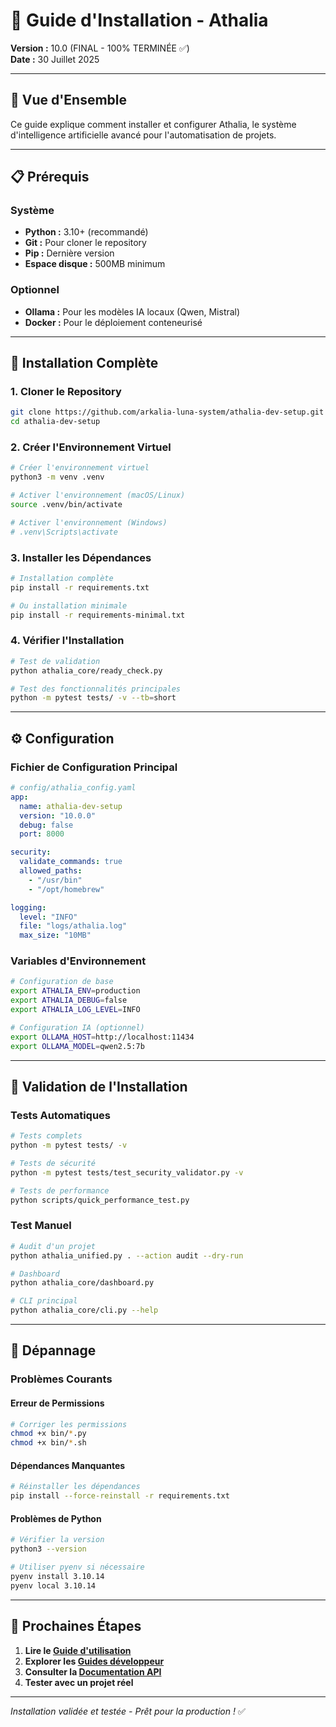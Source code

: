 # 🚀 Guide d'Installation - Athalia

**Version :** 10.0 (FINAL - 100% TERMINÉE ✅)  
**Date :** 30 Juillet 2025

---

## 🎯 **Vue d'Ensemble**

Ce guide explique comment installer et configurer Athalia, le système d'intelligence artificielle avancé pour l'automatisation de projets.

---

## 📋 **Prérequis**

### **Système**
- **Python :** 3.10+ (recommandé)
- **Git :** Pour cloner le repository
- **Pip :** Dernière version
- **Espace disque :** 500MB minimum

### **Optionnel**
- **Ollama :** Pour les modèles IA locaux (Qwen, Mistral)
- **Docker :** Pour le déploiement conteneurisé

---

## 🚀 **Installation Complète**

### **1. Cloner le Repository**
```bash
git clone https://github.com/arkalia-luna-system/athalia-dev-setup.git
cd athalia-dev-setup
```

### **2. Créer l'Environnement Virtuel**
```bash
# Créer l'environnement virtuel
python3 -m venv .venv

# Activer l'environnement (macOS/Linux)
source .venv/bin/activate

# Activer l'environnement (Windows)
# .venv\Scripts\activate
```

### **3. Installer les Dépendances**
```bash
# Installation complète
pip install -r requirements.txt

# Ou installation minimale
pip install -r requirements-minimal.txt
```

### **4. Vérifier l'Installation**
```bash
# Test de validation
python athalia_core/ready_check.py

# Test des fonctionnalités principales
python -m pytest tests/ -v --tb=short
```

---

## ⚙️ **Configuration**

### **Fichier de Configuration Principal**
```yaml
# config/athalia_config.yaml
app:
  name: athalia-dev-setup
  version: "10.0.0"
  debug: false
  port: 8000

security:
  validate_commands: true
  allowed_paths:
    - "/usr/bin"
    - "/opt/homebrew"

logging:
  level: "INFO"
  file: "logs/athalia.log"
  max_size: "10MB"
```

### **Variables d'Environnement**
```bash
# Configuration de base
export ATHALIA_ENV=production
export ATHALIA_DEBUG=false
export ATHALIA_LOG_LEVEL=INFO

# Configuration IA (optionnel)
export OLLAMA_HOST=http://localhost:11434
export OLLAMA_MODEL=qwen2.5:7b
```

---

## 🧪 **Validation de l'Installation**

### **Tests Automatiques**
```bash
# Tests complets
python -m pytest tests/ -v

# Tests de sécurité
python -m pytest tests/test_security_validator.py -v

# Tests de performance
python scripts/quick_performance_test.py
```

### **Test Manuel**
```bash
# Audit d'un projet
python athalia_unified.py . --action audit --dry-run

# Dashboard
python athalia_core/dashboard.py

# CLI principal
python athalia_core/cli.py --help
```

---

## 🔧 **Dépannage**

### **Problèmes Courants**

#### **Erreur de Permissions**
```bash
# Corriger les permissions
chmod +x bin/*.py
chmod +x bin/*.sh
```

#### **Dépendances Manquantes**
```bash
# Réinstaller les dépendances
pip install --force-reinstall -r requirements.txt
```

#### **Problèmes de Python**
```bash
# Vérifier la version
python3 --version

# Utiliser pyenv si nécessaire
pyenv install 3.10.14
pyenv local 3.10.14
```

---

## 🎯 **Prochaines Étapes**

1. **Lire le [Guide d'utilisation](USAGE.md)**
2. **Explorer les [Guides développeur](../DEVELOPER/)**
3. **Consulter la [Documentation API](../API/)**
4. **Tester avec un projet réel**

---

*Installation validée et testée - Prêt pour la production !* ✅
